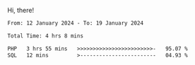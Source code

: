 Hi, there! 

<!--START_SECTION:waka-->

```txt
From: 12 January 2024 - To: 19 January 2024

Total Time: 4 hrs 8 mins

PHP   3 hrs 55 mins   >>>>>>>>>>>>>>>>>>>>>>>>-   95.07 %
SQL   12 mins         >------------------------   04.93 %
```

<!--END_SECTION:waka-->
